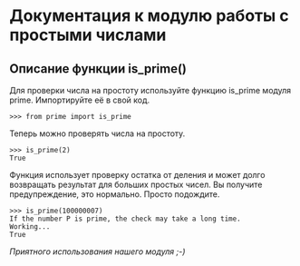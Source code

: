 Документация к модулю работы с простыми числами
===

Описание функции is_prime()
---

Для проверки числа на простоту используйте функцию is_prime
модуля prime.
Импортируйте её в свой код.

    >>> from prime import is_prime

Теперь можно проверять числа на простоту.

    >>> is_prime(2)
    True

Функция использует проверку остатка от деления и может долго
возвращать результат для больших простых чисел.
Вы получите предупреждение, это нормально. Просто подождите.

    >>> is_prime(100000007)
    If the number P is prime, the check may take a long time.
    Working...
    True

*Приятного использования нашего модуля ;-)*